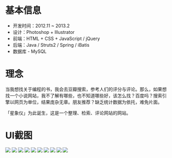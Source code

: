 # 基本信息

* 开发时间：2012.11 ~ 2013.2
* 设计：Photoshop + Illustrator
* 前端：HTML + CSS + JavaScript / jQuery
* 后端：Java / Struts2 / Spring / iBatis
* 数据库 - MySQL



# 理念

当我想找关于编程的书，我会去豆瓣搜索，参考人们的评分与评论。那么，如果想找一个小说网站，我不了解有哪些，也不知道哪些好，该怎么找？百度吗？搜索引擎以网页为单位，结果庞杂无章。朋友推荐？缺乏统计数据为依托，难免片面。

「星象仪」为此诞生，这是一个整理、检索、评论网站的网站。



# UI截图

![](screenshot/1.png)
![](screenshot/2.png)
![](screenshot/3.png)
![](screenshot/4.png)
![](screenshot/5.png)
![](screenshot/6.png)
![](screenshot/7.png)
![](screenshot/8.png)
![](screenshot/9.png)
![](screenshot/10.png)